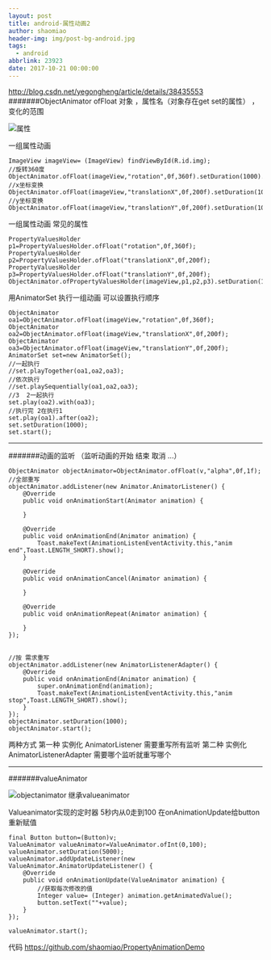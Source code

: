 ```yaml
---
layout: post
title: android-属性动画2
author: shaomiao
header-img: img/post-bg-android.jpg
tags:
  - android
abbrlink: 23923
date: 2017-10-21 00:00:00
---
```

http://blog.csdn.net/yegongheng/article/details/38435553
#######ObjectAnimator 
ofFloat   对象 ，属性名（对象存在get set的属性） ，变化的范围 
 
![属性](http://upload-images.jianshu.io/upload_images/2590671-c039432b29a67e6c.png?imageMogr2/auto-orient/strip%7CimageView2/2/w/1240)

一组属性动画
                                          
	ImageView imageView= (ImageView) findViewById(R.id.img);
	//旋转360度
	ObjectAnimator.ofFloat(imageView,"rotation",0f,360f).setDuration(1000).start();
	//x坐标变换
	ObjectAnimator.ofFloat(imageView,"translationX",0f,200f).setDuration(1000).start();
	//y坐标变换
	ObjectAnimator.ofFloat(imageView,"translationY",0f,200f).setDuration(1000).start();
	

一组属性动画
常见的属性

	PropertyValuesHolder p1=PropertyValuesHolder.ofFloat("rotation",0f,360f);
	PropertyValuesHolder p2=PropertyValuesHolder.ofFloat("translationX",0f,200f);
	PropertyValuesHolder p3=PropertyValuesHolder.ofFloat("translationY",0f,200f);
	ObjectAnimator.ofPropertyValuesHolder(imageView,p1,p2,p3).setDuration(1000).start();

用AnimatorSet 执行一组动画 可以设置执行顺序

	ObjectAnimator oa1=ObjectAnimator.ofFloat(imageView,"rotation",0f,360f);
	ObjectAnimator oa2=ObjectAnimator.ofFloat(imageView,"translationX",0f,200f);
	ObjectAnimator oa3=ObjectAnimator.ofFloat(imageView,"translationY",0f,200f);
	AnimatorSet set=new AnimatorSet();
	//一起执行
	//set.playTogether(oa1,oa2,oa3);
	//依次执行
	//set.playSequentially(oa1,oa2,oa3);
	//3  2一起执行
	set.play(oa2).with(oa3);
	//执行完 2在执行1
	set.play(oa1).after(oa2);
	set.setDuration(1000);
	set.start();


***

#######动画的监听    （监听动画的开始  结束  取消  ...）

	ObjectAnimator objectAnimator=ObjectAnimator.ofFloat(v,"alpha",0f,1f);
	//全部重写
	objectAnimator.addListener(new Animator.AnimatorListener() {
		@Override
		public void onAnimationStart(Animator animation) {

		}

		@Override
		public void onAnimationEnd(Animator animation) {
			Toast.makeText(AnimationListenEventActivity.this,"anim end",Toast.LENGTH_SHORT).show();
		}

		@Override
		public void onAnimationCancel(Animator animation) {

		}

		@Override
		public void onAnimationRepeat(Animator animation) {

		}
	});


	//按 需求重写
	objectAnimator.addListener(new AnimatorListenerAdapter() {
		@Override
		public void onAnimationEnd(Animator animation) {
			super.onAnimationEnd(animation);
			Toast.makeText(AnimationListenEventActivity.this,"anim stop",Toast.LENGTH_SHORT).show();
		}
	});
	objectAnimator.setDuration(1000);
	objectAnimator.start();

两种方式 第一种  实例化 AnimatorListener  需要重写所有监听
                第二种  实例化 AnimatorListenerAdapter 需要哪个监听就重写哪个

***
#######valueAnimator

![objectanimator 继承valueanimator](http://upload-images.jianshu.io/upload_images/2590671-e406adabbdfd5f57.png?imageMogr2/auto-orient/strip%7CimageView2/2/w/1240)

Valueanimator实现的定时器
5秒内从0走到100
在onAnimationUpdate给button重新赋值

	final Button button=(Button)v;
	ValueAnimator valueAnimator=ValueAnimator.ofInt(0,100);
	valueAnimator.setDuration(5000);
	valueAnimator.addUpdateListener(new ValueAnimator.AnimatorUpdateListener() {
		@Override
		public void onAnimationUpdate(ValueAnimator animation) {
			//获取每次修改的值
			Integer value= (Integer) animation.getAnimatedValue();
			button.setText(""+value);
		}
	});

	valueAnimator.start();

代码
https://github.com/shaomiao/PropertyAnimationDemo
